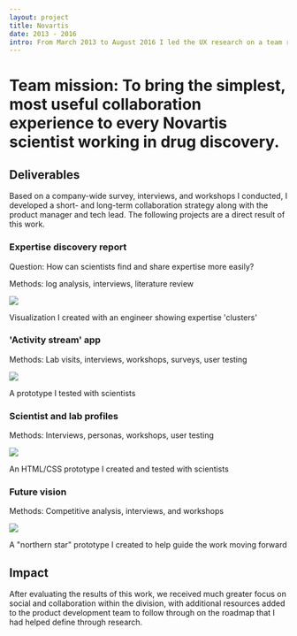 ```yaml
---
layout: project
title: Novartis
date: 2013 - 2016
intro: From March 2013 to August 2016 I led the UX research on a team responsible for improving collaboration among scientists within Novartis. <br/><br/>Projects&#58; Scientist profiles, Lab profiles, Activity stream, expertise discovery <br/><br/>Roles&#58; UX Research Lead / UX Designer
---
```



<div class="page-content-alternative">
  <div class="wrapper">
    <div class="grid-display">
      <div class="row projectBody">
       <div class="col-12">
<h1 class="questionProject">Team mission: To bring the simplest, most useful 
collaboration experience to 
every Novartis scientist working 
in drug discovery.</h1>
  </div>
</div>
</div>
</div>
</div>


 <div class="page-content-alternative">
  <div class="wrapper">
    <div class="grid-display">
      <div class="row projectBody">
       <div class="col-2">
       </div>
       <div class="col-8">
<h2 class="projectTitle">Deliverables</h2>
<p>Based on a company-wide survey, interviews, and workshops I conducted, I developed a short- and long-term collaboration strategy along with the product manager and tech lead. The following projects are a direct result of this work.</p>
<h3 class="spacingDeliverables">Expertise discovery report</h3>
<p>Question: How can scientists find and share expertise more easily?</p>
<p>Methods: log analysis, interviews, literature review</p>
<img src="../assets/images/expertiseGraph.jpg"/>
  <p class="captionText">Visualization I created with an engineer showing expertise 'clusters'</p>

<h3 class="spacingDeliverables">'Activity stream' app</h3>
<p>Methods: Lab visits, interviews, workshops, surveys, user testing</p>
<img src="../assets/images/activity_test.jpg"/>
  <p class="captionText">A prototype I tested with scientists</p>

<h3 class="spacingDeliverables">Scientist and lab profiles</h3>
<p>Methods: Interviews, personas, workshops, user testing</p>
<img src="../assets/images/novartis_profiles.jpg"/>
  <p class="captionText">An HTML/CSS prototype I created and tested with scientists</p>

<h3 class="spacingDeliverables">Future vision</h3>
<p>Methods: Competitive analysis, interviews, and workshops</p>
<img src="../assets/images/novartis_northernStar.jpg"/>
<p class="captionText">A "northern star" prototype I created to help guide the work moving forward</p>

  </div>
</div>
</div>
</div>
</div>


<div class="page-content">
  <div class="wrapper">
    <div class="grid-display">
      <div class="row">
       <div class="col-2">
       </div>
       <div class="col-8">
        <h2 class="projectTitle">Impact</h2>
        <p>After evaluating the results of this work, we received much greater focus on social and collaboration within the division, with additional resources added to the product development team to follow through on the roadmap that I had helped define through research.</p>
      </div>
    </div>
  </div>

</div>
</div>
